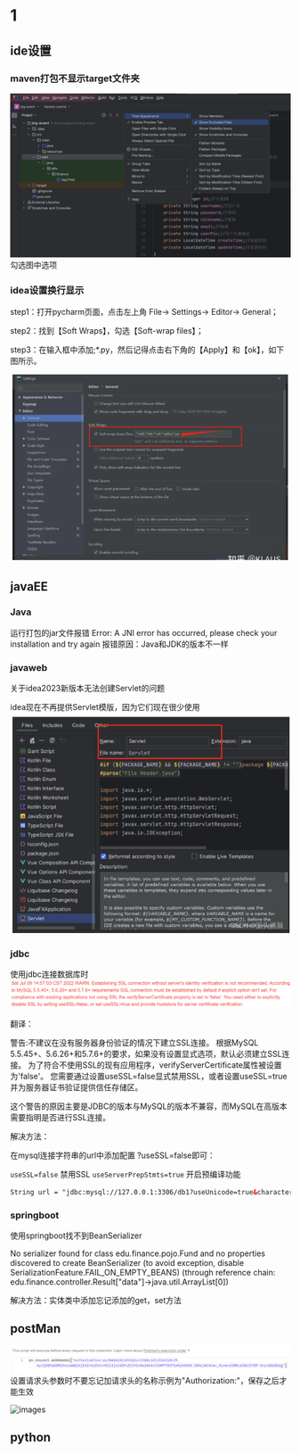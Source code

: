 # 1

## ide设置

### maven打包不显示target文件夹

![images](./images/屏幕截图%202023-11-04%20180619.png)
勾选图中选项

### idea设置换行显示

step1：打开pycharm页面，点击左上角 File-> Settings-> Editor-> General；

step2：找到【Soft Wraps】，勾选【Soft-wrap files】；

step3：在输入框中添加;*.py，然后记得点击右下角的【Apply】和【ok】，如下图所示。

![images](images/屏幕截图%202023-09-16%20160257.png)

## javaEE

### Java

运行打包的jar文件报错
Error: A JNI error has occurred, please check your installation and try again
报错原因：Java和JDK的版本不一样

### javaweb

关于idea2023新版本无法创建Servlet的问题

idea现在不再提供Servlet模版，因为它们现在很少使用
![images](images/屏幕截图%202023-09-19%20220436.png)

### jdbc

使用jdbc连接数据库时
![images](./images/屏幕截图%202023-09-13%20170547.png)

翻译：

警告:不建议在没有服务器身份验证的情况下建立SSL连接。
根据MySQL 5.5.45+、5.6.26+和5.7.6+的要求，如果没有设置显式选项，默认必须建立SSL连接。
为了符合不使用SSL的现有应用程序，verifyServerCertificate属性被设置为'false'。
您需要通过设置useSSL=false显式禁用SSL，或者设置useSSL=true并为服务器证书验证提供信任存储区。

这个警告的原因主要是JDBC的版本与MySQL的版本不兼容，而MySQL在高版本需要指明是否进行SSL连接。

解决方法：

在mysql连接字符串的url中添加配置 ?useSSL=false即可：

`useSSL=false`  禁用SSL
`useServerPrepStmts=true`   开启预编译功能

```xml
String url = "jdbc:mysql://127.0.0.1:3306/db1?useUnicode=true&characterEncoding=utf-8&useSSL=false";
```

### springboot

使用springboot找不到BeanSerializer

No serializer found for class edu.finance.pojo.Fund and no properties discovered to create BeanSerializer (to avoid exception, disable SerializationFeature.FAIL_ON_EMPTY_BEANS) (through reference chain: edu.finance.controller.Result["data"]->java.util.ArrayList[0])

解决方法：实体类中添加忘记添加的get，set方法

## postMan

![images](images/屏幕截图%202023-11-05%20134840.png)
设置请求头参数时不要忘记加请求头的名称示例为"Authorization:"，保存之后才能生效

![images]()

## python
